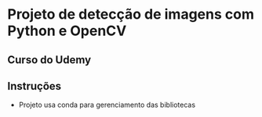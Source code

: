 # Projeto de detecção de imagens com Python e OpenCV
## Curso do Udemy

## Instruções
- Projeto usa conda para gerenciamento das bibliotecas